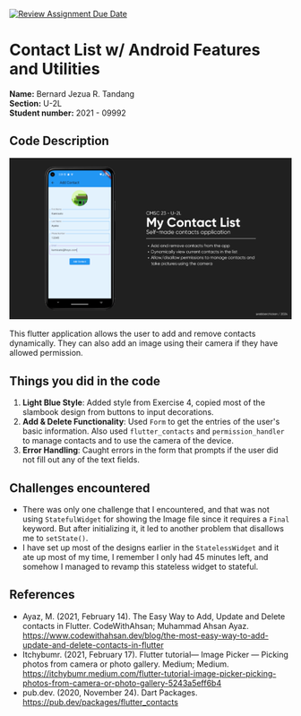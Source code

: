 [![Review Assignment Due Date](https://classroom.github.com/assets/deadline-readme-button-22041afd0340ce965d47ae6ef1cefeee28c7c493a6346c4f15d667ab976d596c.svg)](https://classroom.github.com/a/yI103iis)
# Contact List w/ Android Features and Utilities

**Name:** Bernard Jezua R. Tandang <br/>
**Section:** U-2L <br/>
**Student number:** 2021 - 09992 <br/>

## Code Description

![Startup Screenshot](startup.png)

This flutter application allows the user to add and remove contacts dynamically. They can also add an image using their camera if they have allowed permission.

## Things you did in the code

1. **Light Blue Style**: Added style from Exercise 4, copied most of the slambook design from buttons to input decorations.
2. **Add & Delete Functionality**: Used `Form` to get the entries of the user's basic information. Also used `flutter_contacts` and `permission_handler` to manage contacts and to use the camera of the device.
3. **Error Handling**: Caught errors in the form that prompts if the user did not fill out any of the text fields.

## Challenges encountered

- There was only one challenge that I encountered, and that was not using `StatefulWidget` for showing the Image file since it requires a `Final` keyword. But after initializing it, it led to another problem that disallows me to `setState()`.
- I have set up most of the designs earlier in the `StatelessWidget` and it ate up most of my time, I remember I only had 45 minutes left, and somehow I managed to revamp this stateless widget to stateful.

## References

- Ayaz, M. (2021, February 14). The Easy Way to Add, Update and Delete contacts in Flutter. CodeWithAhsan; Muhammad Ahsan Ayaz. https://www.codewithahsan.dev/blog/the-most-easy-way-to-add-update-and-delete-contacts-in-flutter
- Itchybumr. (2021, February 17). Flutter tutorial— Image Picker — Picking photos from camera or photo gallery. Medium; Medium. https://itchybumr.medium.com/flutter-tutorial-image-picker-picking-photos-from-camera-or-photo-gallery-5243a5eff6b4
- pub.dev. (2020, November 24). Dart Packages. https://pub.dev/packages/flutter_contacts
